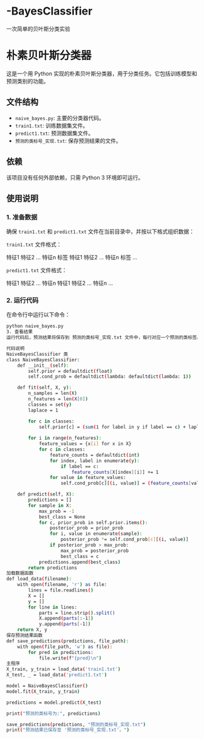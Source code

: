 # -BayesClassifier
一次简单的贝叶斯分类实验
# 朴素贝叶斯分类器

这是一个用 Python 实现的朴素贝叶斯分类器，用于分类任务。它包括训练模型和预测类别的功能。

## 文件结构

- `naive_bayes.py`: 主要的分类器代码。
- `train1.txt`: 训练数据集文件。
- `predict1.txt`: 预测数据集文件。
- `预测的类标号_实现.txt`: 保存预测结果的文件。

## 依赖

该项目没有任何外部依赖，只需 Python 3 环境即可运行。

## 使用说明

### 1. 准备数据

确保 `train1.txt` 和 `predict1.txt` 文件在当前目录中，并按以下格式组织数据：

`train1.txt` 文件格式：

特征1 特征2 ... 特征n 标签
特征1 特征2 ... 特征n 标签
...


`predict1.txt` 文件格式：

特征1 特征2 ... 特征n
特征1 特征2 ... 特征n
...


### 2. 运行代码

在命令行中运行以下命令：

```bash
python naive_bayes.py
3. 查看结果
运行代码后，预测结果将保存到 预测的类标号_实现.txt 文件中，每行对应一个预测的类标签。

代码说明
NaiveBayesClassifier 类
class NaiveBayesClassifier:
    def __init__(self):
        self.prior = defaultdict(float)
        self.cond_prob = defaultdict(lambda: defaultdict(lambda: 1))

    def fit(self, X, y):
        n_samples = len(X)
        n_features = len(X[0])
        classes = set(y)
        laplace = 1

        for c in classes:
            self.prior[c] = (sum(1 for label in y if label == c) + laplace) / (n_samples + len(classes) * laplace)
        
        for i in range(n_features):
            feature_values = {x[i] for x in X}
            for c in classes:
                feature_counts = defaultdict(int)
                for index, label in enumerate(y):
                    if label == c:
                        feature_counts[X[index][i]] += 1
                for value in feature_values:
                    self.cond_prob[c][(i, value)] = (feature_counts[value] + laplace) / (sum(feature_counts.values()) + len(feature_values) * laplace)

    def predict(self, X):
        predictions = []
        for sample in X:
            max_prob = -1
            best_class = None
            for c, prior_prob in self.prior.items():
                posterior_prob = prior_prob
                for i, value in enumerate(sample):
                    posterior_prob *= self.cond_prob[c][(i, value)]
                if posterior_prob > max_prob:
                    max_prob = posterior_prob
                    best_class = c
            predictions.append(best_class)
        return predictions
加载数据函数
def load_data(filename):
    with open(filename, 'r') as file:
        lines = file.readlines()
        X = []
        y = []
        for line in lines:
            parts = line.strip().split()
            X.append(parts[:-1])
            y.append(parts[-1])
    return X, y
保存预测结果函数
def save_predictions(predictions, file_path):
    with open(file_path, 'w') as file):
        for pred in predictions:
            file.write(f"{pred}\n")
主程序
X_train, y_train = load_data('train1.txt')
X_test, _ = load_data('predict1.txt')

model = NaiveBayesClassifier()
model.fit(X_train, y_train)

predictions = model.predict(X_test)

print("预测的类标号为:", predictions)

save_predictions(predictions, "预测的类标号_实现.txt")
print("预测结果已保存至 '预测的类标号_实现.txt'。")
